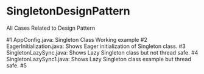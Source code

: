 # SingletonDesignPattern
All Cases Related to Design Pattern

#1 AppConfig.java: Singleton Class Working example
#2 EagerInitialization.java: Shows Eager initialization of Singleton class.
#3 SingletonLazySync.java: Shows Lazy Singleton class but not thread safe.
#4 SingletonLazySync1.java: Shows Lazy Singleton class example but thread safe.
#5 

